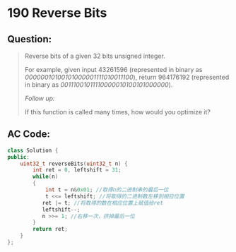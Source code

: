 # 190 Reverse Bits

## Question:

> Reverse bits of a given 32 bits unsigned integer.
> 
> For example, given input 43261596 (represented in binary as *00000010100101000001111010011100*), return 964176192 (represented in binary as *00111001011110000010100101000000*).
> 
> *Follow up:*
> 
> If this function is called many times, how would you optimize it?

## AC Code:

``` c++
class Solution {
public:
    uint32_t reverseBits(uint32_t n) {
        int ret = 0, leftshift = 31;
        while(n)
        {
            int t = n&0x01; //取得n的二进制串的最后一位
            t <<= leftshift; //将取得的二进制数左移到相应位置
           ret |= t; //将取得的数在相应位置上赋值给ret
           leftshift--;
           n >>= 1; //右移一次，挤掉最后一位
        }
        return ret;
    }
};
```

